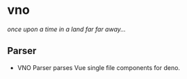 # vno

_once upon a time in a land far far away..._

## Parser
- VNO Parser parses Vue single file components for deno.